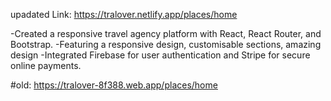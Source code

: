 upadated Link: https://tralover.netlify.app/places/home
>
-Created a responsive travel agency platform with React, React Router, and Bootstrap.
-Featuring a responsive design, customisable sections, amazing design
-Integrated Firebase for user authentication and Stripe for secure online payments.



#old:  https://tralover-8f388.web.app/places/home
